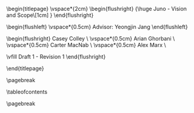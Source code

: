 \begin{titlepage}
  \vspace*{2cm}
  \begin{flushright}
  {\huge
    Juno - Vision and Scope\\[1cm]
  }
  \end{flushright}

  \begin{flushleft}
    \vspace*{0.5cm}
    Advisor: Yeongjin Jang
  \end{flushleft}
  
  \begin{flushright}
  Casey Colley \\
  \vspace*{0.5cm}
  Arian Ghorbani \\
  \vspace*{0.5cm}
  Carter MacNab \\
  \vspace*{0.5cm}
  Alex Marx \\

  \vfill
  Draft 1 - Revision 1
  \end{flushright}

\end{titlepage}

\pagebreak

\tableofcontents

\pagebreak

